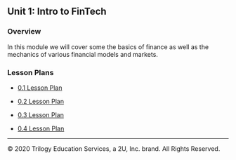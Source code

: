 ## Unit 1: Intro to FinTech

### Overview

In this module we will cover some the basics of finance as well as the mechanics of various financial models and markets.

### Lesson Plans

* [0.1 Lesson Plan](1/LessonPlan.md)

* [0.2 Lesson Plan](2/LessonPlan.md)

* [0.3 Lesson Plan](3/LessonPlan.md)

* [0.4 Lesson Plan](4/LessonPlan.md)

- - -

© 2020 Trilogy Education Services, a 2U, Inc. brand. All Rights Reserved.
